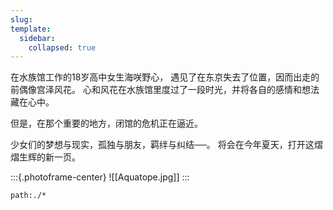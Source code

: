 ```yaml
---
slug: 
template:
  sidebar:
    collapsed: true
---
```


在水族馆工作的18岁高中女生海咲野心，
遇见了在东京失去了位置，因而出走的前偶像宫泽风花。
心和风花在水族馆里度过了一段时光，并将各自的感情和想法藏在心中。

但是，在那个重要的地方，闭馆的危机正在逼近。

少女们的梦想与现实，孤独与朋友，羁绊与纠结──。
将会在今年夏天，打开这熠熠生辉的新一页。

:::{.photoframe-center}
![[Aquatope.jpg]]
:::

```query
path:./*
```
